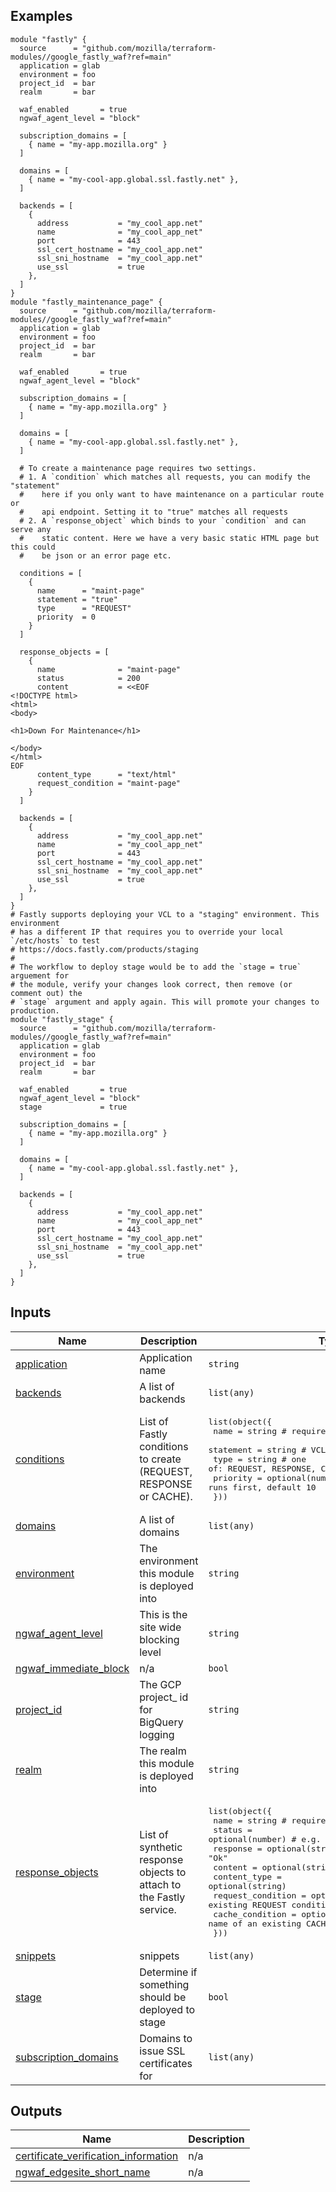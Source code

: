 

## Examples

```hcl
module "fastly" {
  source      = "github.com/mozilla/terraform-modules//google_fastly_waf?ref=main"
  application = glab
  environment = foo
  project_id  = bar
  realm       = bar

  waf_enabled       = true
  ngwaf_agent_level = "block"

  subscription_domains = [
    { name = "my-app.mozilla.org" }
  ]

  domains = [
    { name = "my-cool-app.global.ssl.fastly.net" },
  ]

  backends = [
    {
      address           = "my_cool_app.net"
      name              = "my_cool_app_net"
      port              = 443
      ssl_cert_hostname = "my_cool_app.net"
      ssl_sni_hostname  = "my_cool_app.net"
      use_ssl           = true
    },
  ]
}
module "fastly_maintenance_page" {
  source      = "github.com/mozilla/terraform-modules//google_fastly_waf?ref=main"
  application = glab
  environment = foo
  project_id  = bar
  realm       = bar

  waf_enabled       = true
  ngwaf_agent_level = "block"

  subscription_domains = [
    { name = "my-app.mozilla.org" }
  ]

  domains = [
    { name = "my-cool-app.global.ssl.fastly.net" },
  ]

  # To create a maintenance page requires two settings.
  # 1. A `condition` which matches all requests, you can modify the "statement"
  #    here if you only want to have maintenance on a particular route or
  #    api endpoint. Setting it to "true" matches all requests
  # 2. A `response_object` which binds to your `condition` and can serve any
  #    static content. Here we have a very basic static HTML page but this could 
  #    be json or an error page etc.

  conditions = [
    {
      name      = "maint-page"
      statement = "true"
      type      = "REQUEST"
      priority  = 0
    }
  ]

  response_objects = [
    {
      name              = "maint-page"
      status            = 200
      content           = <<EOF
<!DOCTYPE html>
<html>
<body>

<h1>Down For Maintenance</h1>

</body>
</html>
EOF
      content_type      = "text/html"
      request_condition = "maint-page"
    }
  ]

  backends = [
    {
      address           = "my_cool_app.net"
      name              = "my_cool_app_net"
      port              = 443
      ssl_cert_hostname = "my_cool_app.net"
      ssl_sni_hostname  = "my_cool_app.net"
      use_ssl           = true
    },
  ]
}
# Fastly supports deploying your VCL to a "staging" environment. This environment
# has a different IP that requires you to override your local `/etc/hosts` to test
# https://docs.fastly.com/products/staging
# 
# The workflow to deploy stage would be to add the `stage = true` arguement for
# the module, verify your changes look correct, then remove (or comment out) the
# `stage` argument and apply again. This will promote your changes to production.
module "fastly_stage" {
  source      = "github.com/mozilla/terraform-modules//google_fastly_waf?ref=main"
  application = glab
  environment = foo
  project_id  = bar
  realm       = bar

  waf_enabled       = true
  ngwaf_agent_level = "block"
  stage             = true

  subscription_domains = [
    { name = "my-app.mozilla.org" }
  ]

  domains = [
    { name = "my-cool-app.global.ssl.fastly.net" },
  ]

  backends = [
    {
      address           = "my_cool_app.net"
      name              = "my_cool_app_net"
      port              = 443
      ssl_cert_hostname = "my_cool_app.net"
      ssl_sni_hostname  = "my_cool_app.net"
      use_ssl           = true
    },
  ]
}
```

## Inputs

| Name | Description | Type | Default | Required |
|------|-------------|------|---------|:--------:|
| <a name="input_application"></a> [application](#input\_application) | Application name | `string` | n/a | yes |
| <a name="input_backends"></a> [backends](#input\_backends) | A list of backends | `list(any)` | `[]` | no |
| <a name="input_conditions"></a> [conditions](#input\_conditions) | List of Fastly conditions to create (REQUEST, RESPONSE or CACHE). | <pre>list(object({<br/>    name      = string           # required, unique<br/>    statement = string           # VCL conditional expression<br/>    type      = string           # one of: REQUEST, RESPONSE, CACHE<br/>    priority  = optional(number) # lower runs first, default 10<br/>  }))</pre> | `[]` | no |
| <a name="input_domains"></a> [domains](#input\_domains) | A list of domains | `list(any)` | `[]` | no |
| <a name="input_environment"></a> [environment](#input\_environment) | The environment this module is deployed into | `string` | n/a | yes |
| <a name="input_ngwaf_agent_level"></a> [ngwaf\_agent\_level](#input\_ngwaf\_agent\_level) | This is the site wide blocking level | `string` | `"log"` | no |
| <a name="input_ngwaf_immediate_block"></a> [ngwaf\_immediate\_block](#input\_ngwaf\_immediate\_block) | n/a | `bool` | `true` | no |
| <a name="input_project_id"></a> [project\_id](#input\_project\_id) | The GCP project\_ id for BigQuery logging | `string` | n/a | yes |
| <a name="input_realm"></a> [realm](#input\_realm) | The realm this module is deployed into | `string` | n/a | yes |
| <a name="input_response_objects"></a> [response\_objects](#input\_response\_objects) | List of synthetic response objects to attach to the Fastly service. | <pre>list(object({<br/>    name              = string           # required<br/>    status            = optional(number) # e.g. 503<br/>    response          = optional(string) # e.g. "Ok"<br/>    content           = optional(string)<br/>    content_type      = optional(string)<br/>    request_condition = optional(string) # name of an existing REQUEST condition<br/>    cache_condition   = optional(string) # name of an existing CACHE   condition<br/>  }))</pre> | `[]` | no |
| <a name="input_snippets"></a> [snippets](#input\_snippets) | snippets | `list(any)` | `[]` | no |
| <a name="input_stage"></a> [stage](#input\_stage) | Determine if something should be deployed to stage | `bool` | `false` | no |
| <a name="input_subscription_domains"></a> [subscription\_domains](#input\_subscription\_domains) | Domains to issue SSL certificates for | `list(any)` | `[]` | no |

## Outputs

| Name | Description |
|------|-------------|
| <a name="output_certificate_verification_information"></a> [certificate\_verification\_information](#output\_certificate\_verification\_information) | n/a |
| <a name="output_ngwaf_edgesite_short_name"></a> [ngwaf\_edgesite\_short\_name](#output\_ngwaf\_edgesite\_short\_name) | n/a |
